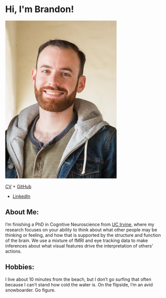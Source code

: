 #	Hi, I'm Brandon!
<img src ="./content/portrait.jpg" height="500">

[CV](./content/curriculumVitae.pdf) +	[GitHub](https://github.io/brandonhackney)
 + [LinkedIn](https://www.linkedin.com/in/brandon-hackney-58a43210a/)

## About Me:
I’m finishing a PhD in Cognitive Neuroscience from [UC Irvine](https://www.cogsci.uci.edu/), where my research focuses on your ability to think about what other people may be thinking or feeling, and how that is supported by the structure and function of the brain. We use a mixture of fMRI and eye tracking data to make inferences about what visual features drive the interpretation of others’ actions. 

## Hobbies:
I live about 10 minutes from the beach, but I don’t go surfing that often because I can’t stand how cold the water is. On the flipside, I’m an avid snowboarder. Go figure.
